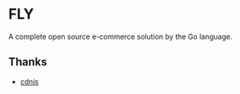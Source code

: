 # FLY
A complete open source e-commerce solution by the Go language.


## Thanks
- [cdnjs](https://cdnjs.com/libraries)
